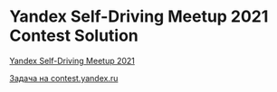 # Yandex Self-Driving Meetup 2021 Contest Solution

[Yandex Self-Driving Meetup 2021](https://taxi.yandex.ru/action/ysdm/)

[Задача на contest.yandex.ru](https://contest.yandex.ru/contest/28643)
